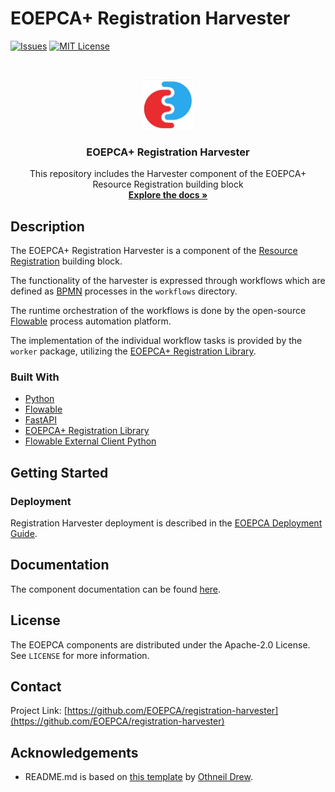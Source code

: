 # EOEPCA+ Registration Harvester

<!-- PROJECT SHIELDS -->
<!--
*** See the bottom of this document for the declaration of the reference variables
*** for contributors-url, forks-url, etc. This is an optional, concise syntax you may use.
*** https://www.markdownguide.org/basic-syntax/#reference-style-links
-->

[![Issues][issues-shield]][issues-url]
[![MIT License][license-shield]][license-url]

<!-- PROJECT LOGO -->
<br />
<p align="center">
  <a href="https://github.com/EOEPCA/registration-harvester">
    <img src="images/logo.png" alt="Logo" width="80" height="80">
  </a>

  <h3 align="center">EOEPCA+ Registration Harvester</h3>

  <p align="center">
    This repository includes the Harvester component of the EOEPCA+ Resource Registration building block
    <br />
    <a href="https://eoepca.readthedocs.io/projects/resource-registration/en/latest/"><strong>Explore the docs »</strong></a>
    <br />
  </p>
</p>

<!-- TABLE OF CONTENTS -->

## Description

The EOEPCA+ Registration Harvester is a component of the [Resource Registration](https://eoepca.readthedocs.io/projects/resource-registration/en/latest/) building block.

The functionality of the harvester is expressed through workflows which are defined as [BPMN](https://www.bpmn.org/) processes in the `workflows` directory. 

The runtime orchestration of the workflows is done by the open-source [Flowable](https://www.flowable.com/open-source) process automation platform.

The implementation of the individual workflow tasks is provided by the `worker` package, utilizing the [EOEPCA+ Registration Library](https://eoepca.readthedocs.io/projects/resource-registration/en/latest/design/common-library/design/).


### Built With

- [Python](https://www.python.org/)
- [Flowable](https://www.flowable.com/open-source)
- [FastAPI](https://fastapi.tiangolo.com/)
- [EOEPCA+ Registration Library](https://github.com/EOEPCA/resource-registration/tree/main/lib)
- [Flowable External Client Python](https://github.com/EOEPCA/eoepca-flowable-external-client-python)


## Getting Started

### Deployment

Registration Harvester deployment is described in the [EOEPCA Deployment Guide](https://eoepca.readthedocs.io/projects/deploy/en/latest/).

## Documentation

The component documentation can be found [here](https://eoepca.readthedocs.io/projects/resource-registration/en/latest/design/harvester/design/).

<!-- LICENSE -->

## License

The EOEPCA components are distributed under the Apache-2.0 License. See `LICENSE` for more information.

<!-- CONTACT -->

## Contact

Project Link: [https://github.com/EOEPCA/registration-harvester](https://github.com/EOEPCA/registration-harvester)

<!-- ACKNOWLEDGEMENTS -->

## Acknowledgements

- README.md is based on [this template](https://github.com/othneildrew/Best-README-Template) by [Othneil Drew](https://github.com/othneildrew).

<!-- MARKDOWN LINKS & IMAGES -->
<!-- https://www.markdownguide.org/basic-syntax/#reference-style-links -->

[contributors-shield]: https://img.shields.io/github/contributors/EOEPCA/registration-harvester.svg?style=flat-square
[contributors-url]: https://github.com/EOEPCA/registration-harvester/graphs/contributors
[forks-shield]: https://img.shields.io/github/forks/EOEPCA/registration-harvester.svg?style=flat-square
[forks-url]: https://github.com/EOEPCA/registration-harvester/network/members
[stars-shield]: https://img.shields.io/github/stars/EOEPCA/registration-harvester.svg?style=flat-square
[stars-url]: https://github.com/EOEPCA/registration-harvester/stargazers
[issues-shield]: https://img.shields.io/github/issues/EOEPCA/registration-harvester.svg?style=flat-square
[issues-url]: https://github.com/EOEPCA/registration-harvester/issues
[license-shield]: https://img.shields.io/github/license/EOEPCA/registration-harvester.svg?style=flat-square
[license-url]: https://github.com/EOEPCA/registration-harvester/blob/master/LICENSE